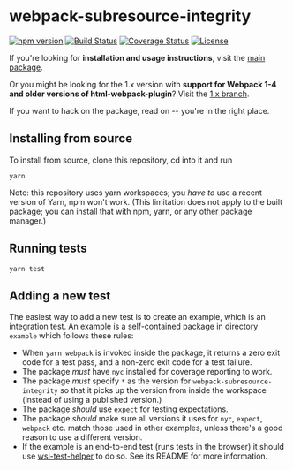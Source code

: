 # webpack-subresource-integrity

[![npm version][npm-badge]][npm-url]
[![Build Status][tests-badge]][tests-url]
[![Coverage Status][coverage-badge]][coverage-url]
[![License][license-badge]][license-url]

If you're looking for **installation and usage instructions**, visit the [main package](https://github.com/waysact/webpack-subresource-integrity/blob/main/webpack-subresource-integrity/#readme).

Or you might be looking for the 1.x version with **support for Webpack 1-4 and older versions of html-webpack-plugin**? Visit the [1.x branch](https://github.com/waysact/webpack-subresource-integrity/tree/1.x/#readme).

If you want to hack on the package, read on -- you're in the right place.

## Installing from source

To install from source, clone this repository, cd into it and run

```
yarn
```

Note: this repository uses yarn workspaces; you _have to_ use a recent
version of Yarn, npm won't work. (This limitation does not apply to
the built package; you can install that with npm, yarn, or any other
package manager.)

## Running tests

```
yarn test
```

## Adding a new test

The easiest way to add a new test is to create an example, which is an
integration test. An example is a self-contained package in directory
`example` which follows these rules:

- When `yarn webpack` is invoked inside the package, it returns a zero
  exit code for a test pass, and a non-zero exit code for a test
  failure.
- The package _must_ have `nyc` installed for coverage reporting to
  work.
- The package _must_ specify `*` as the version for
  `webpack-subresource-integrity` so that it picks up the version from
  inside the workspace (instead of using a published version.)
- The package _should_ use `expect` for testing expectations.
- The package _should_ make sure all versions it uses for `nyc`,
  `expect`, `webpack` etc. match those used in other examples, unless
  there's a good reason to use a different version.
- If the example is an end-to-end test (runs tests in the browser) it
  should use
  [wsi-test-helper](https://github.com/waysact/webpack-subresource-integrity/blob/main/wsi-test-helper/)
  to do so. See its README for more information.

[npm-badge]: https://img.shields.io/npm/v/webpack-subresource-integrity/main.svg
[npm-url]: https://www.npmjs.com/package/webpack-subresource-integrity
[tests-badge]: https://github.com/waysact/webpack-subresource-integrity/actions/workflows/test.yml/badge.svg?branch=main
[tests-url]: https://github.com/waysact/webpack-subresource-integrity/actions
[coverage-badge]: https://coveralls.io/repos/github/waysact/webpack-subresource-integrity/badge.svg?branch=main
[coverage-url]: https://coveralls.io/github/waysact/webpack-subresource-integrity?branch=main
[license-badge]: https://img.shields.io/badge/license-MIT-blue.svg
[license-url]: https://raw.githubusercontent.com/waysact/webpack-subresource-integrity/main/LICENSE
